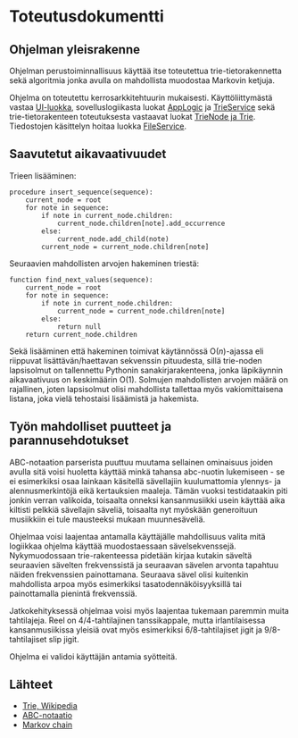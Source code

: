 # Toteutusdokumentti

## Ohjelman yleisrakenne

Ohjelman perustoiminnallisuus käyttää itse toteutettua trie-tietorakennetta sekä algoritmia jonka avulla on mahdollista muodostaa Markovin ketjuja.

Ohjelma on toteutettu kerrosarkkitehtuurin mukaisesti. Käyttöliittymästä vastaa [UI-luokka](/src/ui.py), sovelluslogiikasta luokat [AppLogic](/src/app_logic.py) ja [TrieService](/src/trie_service.py) sekä trie-tietorakenteen toteutuksesta vastaavat luokat [TrieNode ja Trie](/src/trie.py). Tiedostojen käsittelyn hoitaa luokka [FileService](/src/file_service.py).

## Saavutetut aikavaativuudet

Trieen lisääminen:
```
procedure insert_sequence(sequence):
    current_node = root
    for note in sequence:
        if note in current_node.children:
            current_node.children[note].add_occurrence
        else:
            current_node.add_child(note)
        current_node = current_node.children[note]
```

Seuraavien mahdollisten arvojen hakeminen triestä:
```
function find_next_values(sequence):
    current_node = root
    for note in sequence:
        if note in current_node.children:
            current_node = current_node.children[note]
        else:
            return null
    return current_node.children
```

Sekä lisääminen että hakeminen toimivat käytännössä O(_n_)-ajassa eli riippuvat lisättävän/haettavan sekvenssin pituudesta, sillä trie-noden lapsisolmut on tallennettu Pythonin sanakirjarakenteena, jonka läpikäynnin aikavaativuus on keskimäärin O(1). Solmujen mahdollisten arvojen määrä on rajallinen, joten lapsisolmut olisi mahdollista tallettaa myös vakiomittaisena listana, joka vielä tehostaisi lisäämistä ja hakemista.


## Työn mahdolliset puutteet ja parannusehdotukset

ABC-notaation parserista puuttuu muutama sellainen ominaisuus joiden avulla sitä voisi huoletta käyttää minkä tahansa abc-nuotin lukemiseen - se ei esimerkiksi osaa lainkaan käsitellä sävellajiin kuulumattomia ylennys- ja alennusmerkintöjä eikä kertauksien maaleja. Tämän vuoksi testidataakin piti jonkin verran valikoida, toisaalta onneksi kansanmusiikki usein käyttää aika kiltisti pelkkiä sävellajin säveliä, toisaalta nyt myöskään generoituun musiikkiin ei tule mausteeksi mukaan muunnesäveliä.

Ohjelmaa voisi laajentaa antamalla käyttäjälle mahdollisuus valita mitä logiikkaa ohjelma käyttää muodostaessaan sävelsekvenssejä. Nykymuodossaan trie-rakenteessa pidetään kirjaa kutakin säveltä seuraavien sävelten frekvenssistä ja seuraavan sävelen arvonta tapahtuu näiden frekvenssien painottamana. Seuraava sävel olisi kuitenkin mahdollista arpoa myös esimerkiksi tasatodennäköisyyksillä tai painottamalla pienintä frekvenssiä.

Jatkokehityksessä ohjelmaa voisi myös laajentaa tukemaan paremmin muita tahtilajeja. Reel on 4/4-tahtilajinen tanssikappale, mutta irlantilaisessa kansanmusiikissa yleisiä ovat myös esimerkiksi 6/8-tahtilajiset jigit ja 9/8-tahtilajiset slip jigit.

Ohjelma ei validoi käyttäjän antamia syötteitä.

## Lähteet

- [Trie, Wikipedia](https://en.wikipedia.org/wiki/Trie)
- [ABC-notaatio](https://abcnotation.com/blog/2010/01/31/how-to-understand-abc-the-basics/)
- [Markov chain](https://en.wikipedia.org/wiki/Markov_chain)
